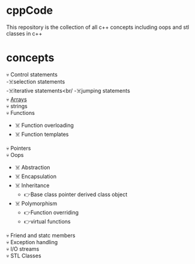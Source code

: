 # cppCode
This repository is the collection of all c++ concepts including oops and stl classes in c++

# concepts
:skull: Control statements<br/>
               -:skull_and_crossbones:selection statements<br/>
               -:skull_and_crossbones:iterative statements<br/
               -:skull_and_crossbones:jumping statements<br/>
:skull: [Arrays](https://github.com/shivank96/cppCode/tree/main/Arrays)<br/>
:skull: strings<br/>
:skull: Functions<br/>
  - :skull_and_crossbones: Function overloading<br/>
  - :skull_and_crossbones: Function templates<br/>

:skull: Pointers<br/>
:skull: Oops<br/>
  - :skull_and_crossbones: Abstraction<br/>
  - :skull_and_crossbones: Encapsulation<br/>
  - :skull_and_crossbones: Inheritance<br/>
       - :point_right:Base class pointer derived class object<br/>
  - :skull_and_crossbones: Polymorphism<br/>
       -   :point_right:Function overriding<br/>
       -   :point_right:virtual functions<br/>

:skull: Friend and statc members<br/>
:skull: Exception handling<br/>
:skull: I/O streams<br/>
:skull: STL Classes<br/>
